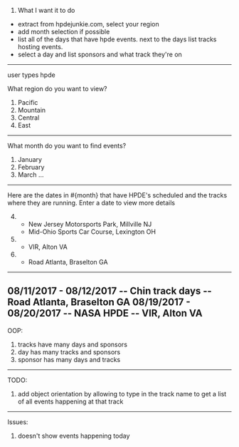 1) What I want it to do
  - extract from hpdejunkie.com, select your region
  - add month selection if possible
  - list all of the days that have hpde events. next to the days list tracks hosting events.
  - select a day and list sponsors and what track they're on
-----------------------------------
user types hpde

What region do you want to view?
1. Pacific
2. Mountain
3. Central
4. East
-----------------------------------------
What month do you want to find events?
1. January
2. February
3. March
...
-----------------------------------------------------------
Here are the dates in #{month} that have HPDE's scheduled and the tracks where they are running. Enter a date to view more details

4.  - New Jersey Motorsports Park, Millville NJ
    - Mid-Ohio Sports Car Course, Lexington OH
5. - VIR, Alton VA
11. - Road Atlanta, Braselton GA

------------------------------------------------------
08/11/2017 - 08/12/2017 -- Chin track days -- Road Atlanta, Braselton GA
08/19/2017 - 08/20/2017 -- NASA HPDE -- VIR, Alton VA
------------------------------------------------------
OOP:
1) tracks have many days and sponsors
2) day has many tracks and sponsors
3) sponsor has many days and tracks


------------------------------------------------------
TODO:
1) add object orientation by allowing to type in the track name to get a list of all events happening at that track
------------------------------------------------------
Issues:
1) doesn't show events happening today
